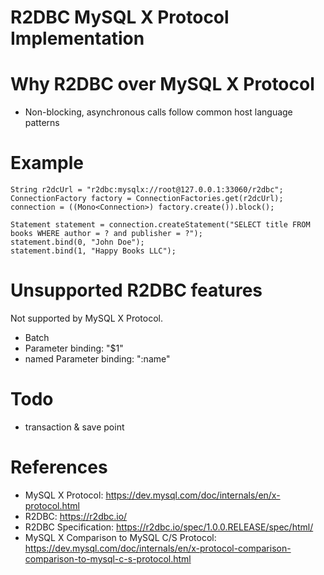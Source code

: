 R2DBC MySQL X Protocol Implementation
=====================================

# Why R2DBC over MySQL X Protocol

* Non-blocking, asynchronous calls follow common host language patterns

# Example

```
String r2dcUrl = "r2dbc:mysqlx://root@127.0.0.1:33060/r2dbc";
ConnectionFactory factory = ConnectionFactories.get(r2dcUrl);
connection = ((Mono<Connection>) factory.create()).block();

Statement statement = connection.createStatement("SELECT title FROM books WHERE author = ? and publisher = ?");
statement.bind(0, "John Doe");
statement.bind(1, "Happy Books LLC");
```

# Unsupported R2DBC features

Not supported by MySQL X Protocol.

* Batch
* Parameter binding: "$1"
* named Parameter binding:  ":name"

# Todo

* transaction & save point

# References

* MySQL X Protocol: https://dev.mysql.com/doc/internals/en/x-protocol.html
* R2DBC: https://r2dbc.io/
* R2DBC Specification: https://r2dbc.io/spec/1.0.0.RELEASE/spec/html/
* MySQL X Comparison to MySQL C/S Protocol: https://dev.mysql.com/doc/internals/en/x-protocol-comparison-comparison-to-mysql-c-s-protocol.html
